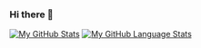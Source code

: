 ### Hi there 👋

<!--
**slaxeea/slaxeea** is a ✨ _special_ ✨ repository because its `README.md` (this file) appears on your GitHub profile.

Here are some ideas to get you started:

- 🔭 I’m currently working on ...
- 🌱 I’m currently learning ...
- 👯 I’m looking to collaborate on ...
- 🤔 I’m looking for help with ...
- 💬 Ask me about ...
- 📫 How to reach me: ...
- 😄 Pronouns: ...
- ⚡ Fun fact: ...
-->

[![My GitHub Stats](https://github-readme-stats.vercel.app/api/?username=slaxeea&count_private=true&theme=tokyonight&showicons=true)]()
[![My GitHub Language Stats](https://github-readme-stats.vercel.app/api/top-langs/?username=slaxeea&langs_count=5&theme=tokyonight)]()

